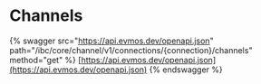 # Channels

{% swagger src="https://api.evmos.dev/openapi.json" path="/ibc/core/channel/v1/connections/{connection}/channels" method="get" %}
[https://api.evmos.dev/openapi.json](https://api.evmos.dev/openapi.json)
{% endswagger %}
